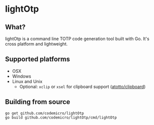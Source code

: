 # lightOtp

## What?
lightOtp is a command line TOTP code generation tool built with Go. It's cross platform and lightweight.

## Supported platforms
* OSX
* Windows
* Linux and Unix 
  * Optional: `xclip` or `xsel` for clipboard support ([atotto/clipboard](https://github.com/atotto/clipboard))
  
## Building from source
```
go get github.com/codemicro/lightOtp
go build github.com/codemicro/lightOtp/cmd/lightOtp
```